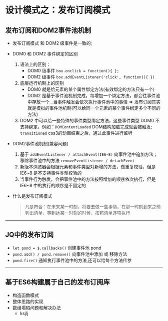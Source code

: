 # 设计模式之：发布订阅模式

## 发布订阅和DOM2事件池机制
  - 发布订阅模式 和 DOM2 级事件是一致的;
  - DOM0 和 DOM2 事件绑定的区别
      1. 语法上的区别：
          - DOM0 级事件 `box.onclick = function(){ };`
          - DOM2 级事件 `box.addEventListener('click', function(){ })`
      2. 底层运行机制上的区别
          - DOM0 就是给元素的某个属性绑定方法(有效绑定的方法只有一个)
          - DOM2 是基于事件池机制完成，每增加一个绑定方法，都会往事件池中存放一个...当事件触发会依次执行事件池中的事情 => 发布订阅其实就是模拟的事件池机制(可以给同一个元素的某个事件绑定多个不同的方法)
      3. DOM2 中可以给一些特殊的事件类型绑定方法，这些事件类型 DOM0 不支持绑定。例如：`DOMContentLoaded` DOM结构加载完成就会被触发; `transitioned` css3的动画结束之后，通过此事件进行监听

  - DOM2事件池机制(兼容问题)
      1. 基于 `addEventListener / attachEvent(IE6~8)` 向事件池中追加方法； 移除事件池中的方法 `removeEventListener / detachEvent`
      2. 新版本浏览器会根据元素和事件类型对新增的方法，做重复校验，但是 IE6~8 是不支持事件类型校验的
      3. 当事件行为触发，会把事件池中的方法按照增加的顺序依次执行，但是 IE6~8 中的执行的顺序是不固定的

  - 什么是发布订阅模式
      > 凡是符合：在未来某一时刻，将要去做一些事情，在那一时刻到来之前列出清单，等到达某一时刻的时候，按照清单逐项执行
---

## JQ中的发布订阅
  - `let pond = $.callbacks()`  创建事件池 pond
  - `pond.add() / pond.remove()`  向事件池中添加 或 移除方法
  - `pond.fire()` 通知执行事件池中的方法,还可以给每个方法传参
---

## 基于ES6构建属于自己的发布订阅库
  - 构造函数模式
  - 整体思路的实现
  - 数组塌陷问题和解决办法
    - ksjlj

